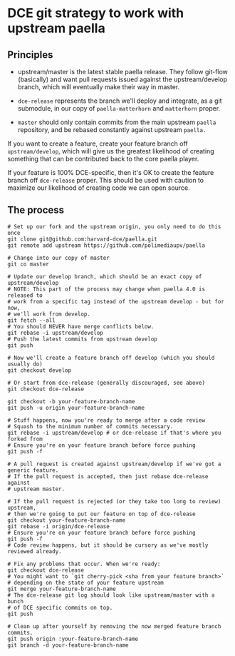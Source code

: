 # DCE git strategy to work with upstream paella

## Principles

* upstream/master is the latest stable paella release. They follow git-flow
  (basically) and want pull requests issued against the upstream/develop
  branch, which will eventually make their way in master.

* `dce-release` represents the branch we'll deploy and integrate, as a git
  submodule, in our copy of `paella-matterhorn` and `matterhorn` proper.

* `master` should only contain commits from the main upstream `paella`
  repository, and be rebased constantly against upstream `paella.`

If you want to create a feature, create your feature branch off
`upstream/develop`, which will give us the greatest likelihood of creating
something that can be contributed back to the core paella player.

If your feature is 100% DCE-specific, then it's OK to create the feature branch
off `dce-release` proper. This should be used with caution to maximize our
likelihood of creating code we can open source.

## The process

    # Set up our fork and the upstream origin, you only need to do this once
    git clone git@github.com:harvard-dce/paella.git
    git remote add upstream https://github.com/polimediaupv/paella

    # Change into our copy of master
    git co master

    # Update our develop branch, which should be an exact copy of upstream/develop
    # NOTE: This part of the process may change when paella 4.0 is released to
    # work from a specific tag instead of the upstream develop - but for now,
    # we'll work from develop.
    git fetch --all
    # You should NEVER have merge conflicts below.
    git rebase -i upstream/develop
    # Push the latest commits from upstream develop
    git push

    # Now we'll create a feature branch off develop (which you should usually do)
    git checkout develop

    # Or start from dce-release (generally discouraged, see above)
    git checkout dce-release

    git checkout -b your-feature-branch-name
    git push -u origin your-feature-branch-name

    # Stuff happens, now you're ready to merge after a code review
    # Squash to the minimum number of commits necessary.
    git rebase -i upstream/develop # or dce-release if that's where you forked from
    # Ensure you're on your feature branch before force pushing
    git push -f

    # A pull request is created against upstream/develop if we've got a generic feature.
    # If the pull request is accepted, then just rebase dce-release against
    # upstream master.

    # If the pull request is rejected (or they take too long to review) upstream,
    # then we're going to put our feature on top of dce-release
    git checkout your-feature-branch-name
    git rebase -i origin/dce-release
    # Ensure you're on your feature branch before force pushing
    git push -f
    # Code review happens, but it should be cursory as we've mostly reviewed already.

    # Fix any problems that occur. When we're ready:
    git checkout dce-release
    # You might want to `git cherry-pick <sha from your feature branch>` 
    # depending on the state of your feature upstream
    git merge your-feature-branch-name
    # The dce-release git log should look like upstream/master with a bunch
    # of DCE specific commits on top.
    git push

    # Clean up after yourself by removing the now merged feature branch commits.
    git push origin :your-feature-branch-name
    git branch -d your-feature-branch-name


